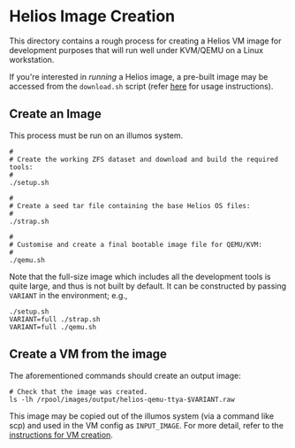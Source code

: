 # Helios Image Creation

This directory contains a rough process for creating a Helios VM image for
development purposes that will run well under KVM/QEMU on a Linux workstation.

If you're interested in *running* a Helios image, a pre-built image may
be accessed from the `download.sh` script (refer [here](../README.md) for
usage instructions).

## Create an Image

This process must be run on an illumos system.

```
#
# Create the working ZFS dataset and download and build the required tools:
#
./setup.sh

#
# Create a seed tar file containing the base Helios OS files:
#
./strap.sh

#
# Customise and create a final bootable image file for QEMU/KVM:
#
./qemu.sh
```

Note that the full-size image which includes all the development tools is quite
large, and thus is not built by default.  It can be constructed by passing
`VARIANT` in the environment; e.g.,

```
./setup.sh
VARIANT=full ./strap.sh
VARIANT=full ./qemu.sh
```

## Create a VM from the image

The aforementioned commands should create an output image:

```
# Check that the image was created.
ls -lh /rpool/images/output/helios-qemu-ttya-$VARIANT.raw
```

This image may be copied out of the illumos system (via
a command like scp) and used in the VM config as
`INPUT_IMAGE`. For more detail, refer to the
[instructions for VM creation](../README.md#vm-creation).

